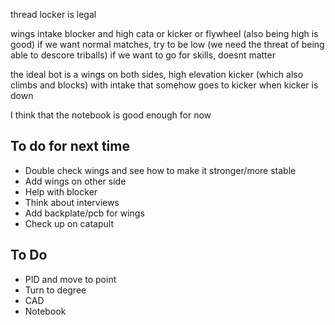 thread locker is legal

wings intake blocker and high cata or kicker or flywheel (also being high is good)
if we want normal matches, try to be low (we need the threat of being able to descore triballs)
if we want to go for skills, doesnt matter

the ideal bot is a wings on both sides, high elevation kicker (which also climbs and blocks) with intake that somehow goes to kicker when kicker is down

I think that the notebook is good enough for now

To do for next time
-
- Double check wings and see how to make it stronger/more stable
- Add wings on other side
- Help with blocker
- Think about interviews
- Add backplate/pcb for wings
- Check up on catapult

To Do 
-
- PID and move to point
- Turn to degree
- CAD
- Notebook
